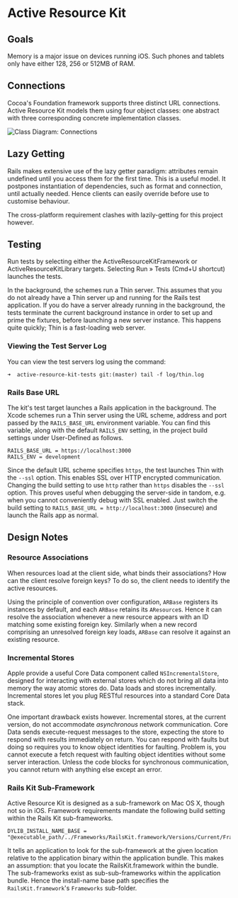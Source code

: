 # Active Resource Kit

## Goals

Memory is a major issue on devices running iOS. Such phones and tablets only 
have either 128, 256 or 512MB of RAM.

## Connections

Cocoa's Foundation framework supports three distinct URL connections. Active 
Resource Kit models them using four object classes: one abstract with three 
corresponding concrete implementation classes.

![Class Diagram: Connections](https://github.com/royratcliffe/ActiveResourceKit/raw/master/Documents/Class_Diagram__Connections.png)

## Lazy Getting

Rails makes extensive use of the lazy getter paradigm: attributes remain 
undefined until you access them for the first time. This is a useful model. It 
postpones instantiation of dependencies, such as format and connection, until 
actually needed. Hence clients can easily override before use to customise 
behaviour.

The cross-platform requirement clashes with lazily-getting for this project 
however.

## Testing

Run tests by selecting either the ActiveResourceKitFramework or
ActiveResourceKitLibrary targets. Selecting Run » Tests (Cmd+U shortcut)
launches the tests.

In the background, the schemes run a Thin server. This assumes that you do not
already have a Thin server up and running for the Rails test application. If you
do have a server already running in the background, the tests terminate the
current background instance in order to set up and prime the fixtures, before
launching a new server instance. This happens quite quickly; Thin is a
fast-loading web server.

### Viewing the Test Server Log

You can view the test servers log using the command:

	➜  active-resource-kit-tests git:(master) tail -f log/thin.log

### Rails Base URL

The kit's test target launches a Rails application in the background. The Xcode 
schemes run a Thin server using the URL scheme, address and port passed by the 
`RAILS_BASE_URL` environment variable. You can find this variable, along with 
the default `RAILS_ENV` setting, in the project build settings under 
User-Defined as follows.

	RAILS_BASE_URL = https://localhost:3000
	RAILS_ENV = development

Since the default URL scheme specifies `https`, the test launches Thin with the 
`--ssl` option. This enables SSL over HTTP encrypted communication. Changing 
the build setting to use `http` rather than `https` disables the `--ssl` 
option. This proves useful when debugging the server-side in tandom, e.g. when 
you cannot conveniently debug with SSL enabled. Just switch the build setting 
to `RAILS_BASE_URL = http://localhost:3000` (insecure) and launch the Rails app 
as normal.

## Design Notes

### Resource Associations

When resources load at the client side, what binds their associations? How can
the client resolve foreign keys? To do so, the client needs to identify the
active resources.

Using the principle of convention over configuration, `ARBase` registers its
instances by default, and each `ARBase` retains its `AResource`s. Hence it can
resolve the association whenever a new resource appears with an ID matching some
existing foreign key. Similarly when a new record comprising an unresolved
foreign key loads, `ARBase` can resolve it against an existing resource.

### Incremental Stores

Apple provide a useful Core Data component called `NSIncrementalStore`, designed
for interacting with external stores which do not bring all data into memory the
way atomic stores do. Data loads and stores incrementally. Incremental stores
let you plug RESTful resources into a standard Core Data stack.

One important drawback exists however. Incremental stores, at the current
version, do not accommodate _asynchronous_ network communication. Core Data
sends execute-request messages to the store, expecting the store to respond with
results immediately on return. You can respond with faults but doing so requires
you to know object identities for faulting. Problem is, you cannot execute a
fetch request with faulting object identities without some server interaction.
Unless the code blocks for synchronous communication, you cannot return with
anything else except an error.

### Rails Kit Sub-Framework

Active Resource Kit is designed as a sub-framework on Mac OS X, though not so in
iOS. Framework requirements mandate the following build setting within the Rails
Kit sub-frameworks.

	DYLIB_INSTALL_NAME_BASE = "@executable_path/../Frameworks/RailsKit.framework/Versions/Current/Frameworks"

It tells an application to look for the sub-framework at the given location
relative to the application binary within the application bundle. This makes an
assumption: that you locate the RailsKit.framework within the bundle. The
sub-frameworks exist as sub-sub-frameworks within the application bundle. Hence
the install-name base path specifies the `RailsKit.framework`'s `Frameworks`
sub-folder.

